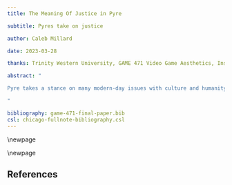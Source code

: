 ```yaml
---
title: The Meaning Of Justice in Pyre

subtitle: Pyres take on justice

author: Caleb Millard

date: 2023-03-28

thanks: Trinity Western University, GAME 471 Video Game Aesthetics, Inst. Eric Stein

abstract: "

Pyre takes a stance on many modern-day issues with culture and humanity, especially that of the outcast. The stances Pyre takes on these issues can be considered controversial by some. But also a meaningful discussion for others since many people have not had to deal with it personally. The outcasting of members of society is a punishment that very few fully understand, and Pyre poses this horrendous position in a more digestible format. We all know that exile is undesirable, but we can also see that within Pyre, their return is exceptionally conditional; very few ever escape, and this is a blazing pyre in itself to today's justice. Pyre poses the controversial question, should members of society be exiled for their crimes, whether in prison or otherwise? Pyre shows us the members of the triumvirates are more than just characters; they have emotions and grow from their experiences much like real people. Pyre proves the point that when civilization does not want something visible or present, they send it away, just like in many large cities with their more disadvantaged populations. Pyre calls into question what is the true meaning of justice, Can People grow, and whether we can as humans, see the humanity within each other.

"

bibliography: game-471-final-paper.bib
csl: chicago-fullnote-bibliography.csl
---
```


\newpage






\newpage


## References

